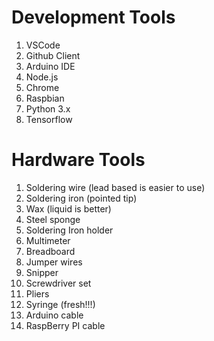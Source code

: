 # Development Tools #
1. VSCode
2. Github Client
3. Arduino IDE
4. Node.js
5. Chrome
6. Raspbian
7. Python 3.x
8. Tensorflow

# Hardware Tools #
1. Soldering wire (lead based is easier to use)
2. Soldering iron (pointed tip)
3. Wax (liquid is better)
4. Steel sponge
5. Soldering Iron holder
6. Multimeter
7. Breadboard
8. Jumper wires
9. Snipper
10. Screwdriver set
11. Pliers
12. Syringe (fresh!!!)
14. Arduino cable
15. RaspBerry PI cable
